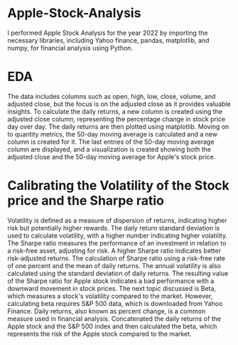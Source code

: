 # Apple-Stock-Analysis

I performed Apple Stock Analysis for the year 2022 by importing the necessary libraries, including Yahoo finance, pandas, matplotlib, and numpy, for financial analysis using Python. 

# EDA
The data includes columns such as open, high, low, close, volume, and adjusted close, but the focus is on the adjusted close as it provides valuable insights. To calculate the daily returns, a new column is created using the adjusted close column, representing the percentage change in stock price day over day. 
The daily returns are then plotted using matplotlib. Moving on to quantity metrics, the 50-day moving average is calculated and a new column is created for it.
The last entries of the 50-day moving average column are displayed, and a visualization is created showing both the adjusted close and the 50-day moving average for Apple's stock price.

# Calibrating the Volatility of the Stock price and the Sharpe ratio
Volatility is defined as a measure of dispersion of returns, indicating higher risk but potentially higher rewards. 
The daily return standard deviation is used to calculate volatility, with a higher number indicating higher volatility. 
The Sharpe ratio measures the performance of an investment in relation to a risk-free asset, adjusting for risk. A higher Sharpe ratio indicates better risk-adjusted returns. 
The calculation of Sharpe ratio using a risk-free rate of one percent and the mean of daily returns. The annual volatility is also calculated using the standard deviation of daily returns. 
The resulting value of the Sharpe ratio for Apple stock indicates a bad performance with a downward movement in stock prices. The next topic discussed is Beta, which measures a stock's volatility compared to the market. 
However, calculating beta requires S&P 500 data, which is downloaded from Yahoo Finance.
Daily returns, also known as percent change, is a common measure used in financial analysis. Concatenated the daily returns of the Apple stock and the S&P 500 index and then calculated the beta, which represents the risk of the Apple stock compared to the market. 
